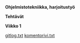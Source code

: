 **Ohjelmistotekniikka, harjoitustyö**

**Tehtävät**

**Viikko 1**

[gitlog.txt](https://github.com/Antgoblin/ot-harjoitustyo/blob/master/laskarit/viikko1/gitlog.txt)
[komentorivi.txt](https://github.com/Antgoblin/ot-harjoitustyo/blob/master/laskarit/viikko1/komentorivi.txt)
